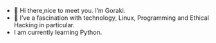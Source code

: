 - 👋 Hi there,nice to meet you. I’m Goraki.
- 👀 I’ve a fascination with technology, Linux, Programming and Ethical Hacking in particular.
-   I am currently learning Python.
<!---
Goraki1994/Goraki1994 is a ✨ special ✨ repository because its `README.md` (this file) appears on your GitHub profile.
You can click the Preview link to take a look at your changes.
--->
